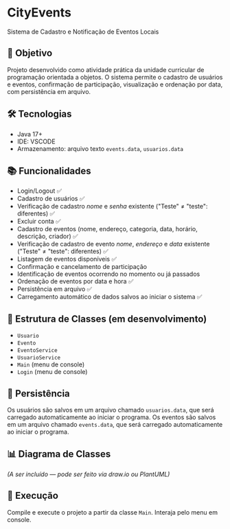 # CityEvents

Sistema de Cadastro e Notificação de Eventos Locais

## 🎯 Objetivo

Projeto desenvolvido como atividade prática da unidade curricular de programação orientada a objetos. O sistema permite o cadastro de usuários e eventos, confirmação de participação, visualização e ordenação por data, com persistência em arquivo.

## 🛠️ Tecnologias

- Java 17+
- IDE: VSCODE
- Armazenamento: arquivo texto `events.data`, `usuarios.data`

## 📚 Funcionalidades

- Login/Logout ✅
- Cadastro de usuários ✅
- Verificação de cadastro _nome_ e _senha_ existente ("Teste" ≠ "teste": diferentes) ✅
- Excluir conta ✅
- Cadastro de eventos (nome, endereço, categoria, data, horário, descrição, criador) ✅
- Verificação de cadastro de evento _nome_, _endereço_ e _data_ existente ("Teste" ≠ "teste": diferentes) ✅
- Listagem de eventos disponíveis ✅
- Confirmação e cancelamento de participação
- Identificação de eventos ocorrendo no momento ou já passados
- Ordenação de eventos por data e hora ✅
- Persistência em arquivo ✅
- Carregamento automático de dados salvos ao iniciar o sistema ✅

## 🧱 Estrutura de Classes (em desenvolvimento)

- `Usuario`
- `Evento`
- `EventoService`
- `UsuarioService`
- `Main` (menu de console)
- `Login` (menu de console)

## 💾 Persistência

Os usuários são salvos em um arquivo chamado `usuarios.data`, que será carregado automaticamente ao iniciar o programa.
Os eventos são salvos em um arquivo chamado `events.data`, que será carregado automaticamente ao iniciar o programa.

## 📊 Diagrama de Classes

_(A ser incluído — pode ser feito via draw.io ou PlantUML)_

## 🚀 Execução

Compile e execute o projeto a partir da classe `Main`. Interaja pelo menu em console.

